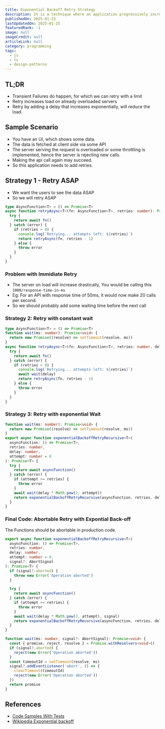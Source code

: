 ```yaml
---
title: Exponential Backoff Retry Strategy
description: It is a technique where an application progressively increases the waiting time between retry attempts after a failed operation
publishedOn: 2025-01-23
lastUpdatedOn: 2025-01-25
featuredRank: -1
image: null
imageCredit: null
articleLink: null
category: programming
tags:
  - js
  - ts
  - design-patterns
---
```


## TL;DR

- Transient Failures do happen, for which we can retry with a limit
- Retry increases load on already overloaded servers
- Retry by adding a delay that increases exponentially, will reduce the load.

## Sample Scenario

- You have an UI, which shows some data.
- The data is fetched at client side via some API
- The server serving the request is overloaded or some throttling is implemented, hence the server is rejecting new calls.
- Making the api call again may succeed.
- So this application needs to add retries.

## Strategy 1 - Retry ASAP

- We want the users to see the data ASAP
- So we will retry ASAP

```ts showLineNumbers
type AsyncFunction<T> = () => Promise<T>
async function retryAsync<T>(fn: AsyncFunction<T>, retries: number): Promise<T> {
  try {
    return await fn()
  } catch (error) {
    if (retries > 0) {
      console.log(`Retrying... attempts left: ${retries}`)
      return retryAsync(fn, retries - 1)
    } else {
      throw error
    }
  }
}
```

### Problem with Immidiate Retry

- The server on load will increase drastically, You would be calling this `1000/response-time-in-ms`
- Eg: For an API with response time of 50ms, it would now make 20 calls per second.
- So we should probably add some waiting time before the next call

### Strategy 2: Retry with constant wait

```ts {11} showLineNumbers
type AsyncFunction<T> = () => Promise<T>
function wait(ms: number): Promise<void> {
  return new Promise((resolve) => setTimeout(resolve, ms))
}
async function retryAsync<T>(fn: AsyncFunction<T>, retries: number, delay: number): Promise<T> {
  try {
    return await fn()
  } catch (error) {
    if (retries > 0) {
      console.log(`Retrying... attempts left: ${retries}`)
      await wait(delay)
      return retryAsync(fn, retries - 1)
    } else {
      throw error
    }
  }
}
```

### Strategy 3: Retry with exponential Wait

```ts
function wait(ms: number): Promise<void> {
  return new Promise((resolve) => setTimeout(resolve, ms))
}
export async function exponentialBackoffRetryRecursive<T>(
  asyncFunction: () => Promise<T>,
  retries: number,
  delay: number,
  attempt: number = 0
): Promise<T> {
  try {
    return await asyncFunction()
  } catch (error) {
    if (attempt >= retries) {
      throw error
    }
    await wait(delay * Math.pow(2, attempt))
    return exponentialBackoffRetryRecursive(asyncFunction, retries, delay, attempt + 1)
  }
}
```

### Final Code: Abortable Retry with Expontial Back-off

The Functions should be abortable in production code.

```ts
export async function exponentialBackoffRetryRecursive<T>(
  asyncFunction: () => Promise<T>,
  retries: number,
  delay: number,
  attempt: number = 0,
  signal?: AbortSignal
): Promise<T> {
  if (signal?.aborted) {
    throw new Error('Operation aborted')
  }

  try {
    return await asyncFunction()
  } catch (error) {
    if (attempt >= retries) {
      throw error
    }
    await wait(delay * Math.pow(2, attempt), signal)
    return exponentialBackoffRetryRecursive(asyncFunction, retries, delay, attempt + 1, signal)
  }
}

function wait(ms: number, signal?: AbortSignal): Promise<void> {
  const { promise, reject, resolve } = Promise.withResolvers<void>()
  if (signal?.aborted) {
    reject(new Error('Operation aborted'))
  }
  const timeoutId = setTimeout(resolve, ms)
  signal?.addEventListener('abort', () => {
    clearTimeout(timeoutId)
    reject(new Error('Operation aborted'))
  })
  return promise
}
```

## References

- [Code Samples With Tests](https://github.com/sujeet-pro/code-samples/tree/main/patterns/exponential-backoff)
- [Wikipedia Exponential backoff](https://en.wikipedia.org/wiki/Exponential_backoff)
